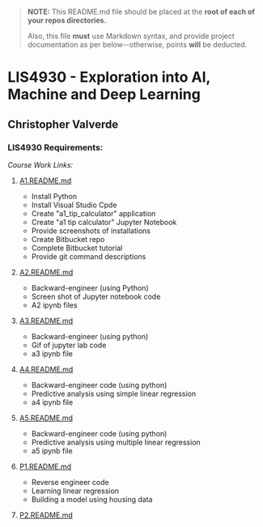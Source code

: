 > **NOTE:** This README.md file should be placed at the **root of each of your repos directories.**
>
>Also, this file **must** use Markdown syntax, and provide project documentation as per below--otherwise, points **will** be deducted.
>

# LIS4930 - Exploration into AI, Machine and Deep Learning 

## Christopher Valverde

### LIS4930 Requirements:

*Course Work Links:*

1. [A1.README.md](a1/README.md "My A1 READme.md file")
	* Install Python
	* Install Visual Studio Cpde
	* Create "a1_tip_calculator" application
	* Create "a1 tip calculator" Jupyter Notebook
	* Provide screenshots of installations
	* Create Bitbucket repo
	* Complete Bitbucket tutorial
	* Provide git command descriptions
2. [A2.README.md](a2/README.md "My A2 READme.md file")
	* Backward-engineer (using Python) 
	* Screen shot of Jupyter notebook code
	* A2 ipynb files
	
3. [A3.README.md](a3/README.md "My A3 READme.md file")
    * Backward-engineer (using python)
    * Gif of jupyter lab code
    * a3 ipynb file
4. [A4.README.md](a4/README.md "My A4 READme.md file")
	* Backward-engineer code (using python)
	* Predictive analysis using simple linear regression
    * a4 ipynb file
5. [A5.README.md](a5/README.md "My A5 READme.md file")
	* Backward-engineer code (using python)
	* Predictive analysis using multiple linear regression
	* a5 ipynb file
6. [P1.README.md](p1/README.md "My p1 READme.md file")
	* Reverse engineer code
	* Learning linear regression
	* Building a model using housing data
7. [P2.README.md](p2/READMEE.md "My p2 READme.md file")
	


